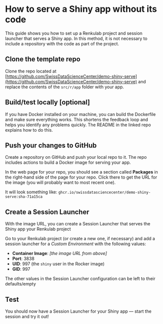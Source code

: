 # How to serve a Shiny app without its code

This guide shows you how to set up a Renkulab project and session launcher that serves a Shiny app. In this method, it is not necessary to include a repository with the code as part of the project.

## Clone the template repo

Clone the repo located at [https://github.com/SwissDataScienceCenter/demo-shiny-serve](https://github.com/SwissDataScienceCenter/demo-shiny-serve) and replace the contents of the `src/r/app` folder with your app.

## Build/test locally [optional]

If you have Docker installed on your machine, you can build the Dockerfile and make sure everything works. This shortens the feedback loop and helps you identify any problems quickly. The README in the linked repo explains how to do this.

## Push your changes to GitHub

Create a repository on GitHub and push your local repo to it. The repo includes actions to build a Docker image for serving your app.

In the web page for your repo, you should see a section called **Packages** in the right-hand side of the page for your repo. Click there to get the URL for the image (you will probably want to most recent one).

It will look something like: `ghcr.io/swissdatasciencecenter/demo-shiny-serve:sha-71a15ca`

## Create a Session Launcher

With the image URL, you can create a Session Launcher that serves the Shiny app your Renkulab project

Go to your Renkulab project (or create a new one, if necessary) and add a session launcher for a *Custom Environment* with the following values:

- **Container Image**: *[the image URL from above]*
- **Port**: 3838
- **UID**: 997 (the `shiny` user in the Rocker image)
- **GID**: 997

The other values in the Session Launcher configuration can be left to their defaults/empty

## Test

You should now have a Session Launcher for your Shiny app — start the session and try it out!